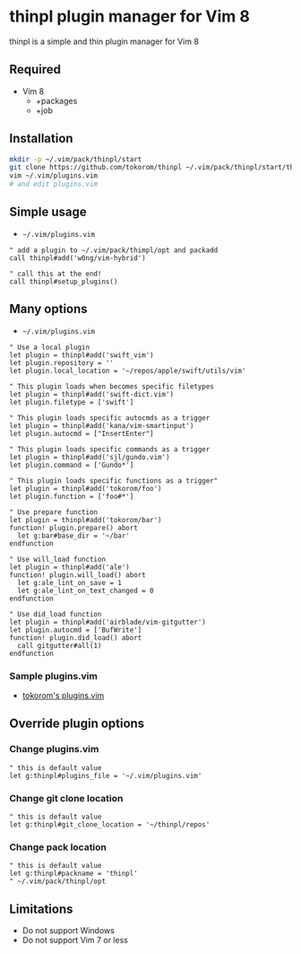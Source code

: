 # thinpl plugin manager for Vim 8

thinpl is a simple and thin plugin manager for Vim 8

## Required

- Vim 8
    - +packages
    - +job

## Installation

```sh
mkdir -p ~/.vim/pack/thinpl/start
git clone https://github.com/tokorom/thinpl ~/.vim/pack/thinpl/start/thimpl
vim ~/.vim/plugins.vim
# and edit plugins.vim
```

## Simple usage

- `~/.vim/plugins.vim`

```vim
" add a plugin to ~/.vim/pack/thimpl/opt and packadd
call thinpl#add('w0ng/vim-hybrid')

" call this at the end!
call thinpl#setup_plugins()
```

## Many options

- `~/.vim/plugins.vim`

```vim
" Use a local plugin
let plugin = thinpl#add('swift_vim')
let plugin.repository = ''
let plugin.local_location = '~/repos/apple/swift/utils/vim'

" This plugin loads when becomes specific filetypes
let plugin = thinpl#add('swift-dict.vim')
let plugin.filetype = ['swift']

" This plugin loads specific autocmds as a trigger
let plugin = thinpl#add('kana/vim-smartinput')
let plugin.autocmd = ["InsertEnter"]

" This plugin loads specific commands as a trigger
let plugin = thinpl#add('sjl/gundo.vim')
let plugin.command = ['Gundo*']

" This plugin loads specific functions as a trigger"
let plugin = thinpl#add('tokorom/foo')
let plugin.function = ['foo#*']

" Use prepare function
let plugin = thinpl#add('tokorom/bar')
function! plugin.prepare() abort
  let g:bar#base_dir = '~/bar'
endfunction

" Use will_load function
let plugin = thinpl#add('ale')
function! plugin.will_load() abort
  let g:ale_lint_on_save = 1
  let g:ale_lint_on_text_changed = 0
endfunction

" Use did_load function
let plugin = thinpl#add('airblade/vim-gitgutter')
let plugin.autocmd = ['BufWrite']
function! plugin.did_load() abort
  call gitgutter#all(1)
endfunction
```

### Sample plugins.vim

- [tokorom's plugins.vim](https://github.com/tokorom/dotfiles/blob/master/.vim/plugins.vim)

## Override plugin options

### Change plugins.vim

```vim
" this is default value
let g:thinpl#plugins_file = '~/.vim/plugins.vim'
```

### Change git clone location

```vim
" this is default value
let g:thinpl#git_clone_location = '~/thinpl/repos'
```

### Change pack location

```vim
" this is default value
let g:thinpl#packname = 'thinpl'
" ~/.vim/pack/thinpl/opt
```

## Limitations

- Do not support Windows
- Do not support Vim 7 or less
